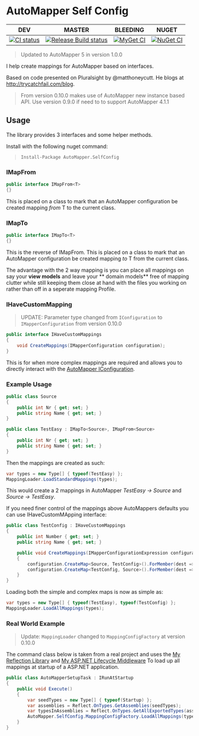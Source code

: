# AutoMapper Self Config

| DEV |MASTER|BLEEDING|NUGET|
|-----|------|--------|-----|
|[![CI status][1]][2]|[![Release Build status][3]][4]|[![MyGet CI][5]][6]|[![NuGet CI][7]][8]|

> Updated to AutoMapper 5 in version 1.0.0

I help create mappings for AutoMapper based on interfaces.

Based on code presented on Pluralsight by @matthoneycutt. He blogs at http://trycatchfail.com/blog.

> From version 0.10.0 makes use of AutoMapper new instance based API. Use version 0.9.0 if need to to support AutoMapper 4.1.1

## Usage

The library provides 3 interfaces and some helper methods.

Install with the following nuget command:
> `Install-Package AutoMapper.SelfConfig`

### IMapFrom<T>

```csharp   
public interface IMapFrom<T>
{}
```    
This is placed on a class to mark that an AutoMapper configuration be created mapping *from* T to the current class.

### IMapTo<T>

```csharp   
public interface IMapTo<T>
{}
```
  
This is the reverse of IMapFrom. This is placed on a class to mark that an AutoMapper configuration be created mapping *to* T from the current class.

The advantage with the 2 way mapping is you can place all mappings on say your **view models** and leave your ** domain models** free of mapping clutter while still keeping them close at hand with the files you working on rather than off in a seperate mapping Profile.

### IHaveCustomMapping

> UPDATE: Parameter type changed from `IConfiguration` to `IMapperConfiguration` from version 0.10.0

```csharp
public interface IHaveCustomMappings
{
    void CreateMappings(IMapperConfiguration configuration);
}
```
   
This is for when more complex mappings are required and allows you to directly interact with the [AutoMapper IConfiguration](https://github.com/AutoMapper/AutoMapper/wiki/Configuration).


### Example Usage

```csharp
public class Source
{
    public int Nr { get; set; }
    public string Name { get; set; }
}

public class TestEasy : IMapTo<Source>, IMapFrom<Source>
{
    public int Nr { get; set; }
    public string Name { get; set; }
}
```

Then the mappings are created as such:

```csharp
var types = new Type[] { typeof(TestEasy) };
MappingLoader.LoadStandardMappings(types);
```

This would create a 2 mappings in AutoMapper *TestEasy -> Source* and *Source -> TestEasy*.

If you need finer control of the mappings above AutoMappers defaults you can use IHaveCustomMApping interface:

```csharp
public class TestConfig : IHaveCustomMappings
{
    public int Number { get; set; }
    public string Name { get; set; }

    public void CreateMappings(IMapperConfigurationExpression configuration)
    {
        configuration.CreateMap<Source, TestConfig>().ForMember(dest => dest.Number, opt => opt.MapFrom(src => src.Nr));
        configuration.CreateMap<TestConfig, Source>().ForMember(dest => dest.Nr, opt => opt.MapFrom(src => src.Number)); ;
    }
}
```

Loading both the simple and complex maps is now as simple as:

```csharp
var types = new Type[] { typeof(TestEasy), typeof(TestConfig) };
MappingLoader.LoadAllMappings(types);
```

### Real World Example

> Update: `MappingLoader` changed to `MappingConfigFactory` at version 0.10.0

The command class below is taken from a real project and uses the [My Reflection Library](https://github.com/dburriss/PhilosophicalMonkey) and [My ASP.NET Lifecycle Middleware](https://github.com/dburriss/AspNetLifecycle) To load up all mappings at startup of a ASP.NET application.

```csharp
public class AutoMapperSetupTask : IRunAtStartup
{
    public void Execute()
    {
        var seedTypes = new Type[] { typeof(Startup) };
        var assemblies = Reflect.OnTypes.GetAssemblies(seedTypes);
        var typesInAssemblies = Reflect.OnTypes.GetAllExportedTypes(assemblies);
        AutoMapper.SelfConfig.MappingConfigFactory.LoadAllMappings(typesInAssemblies);
    }
}
```

[1]: https://ci.appveyor.com/api/projects/status/b5htqjta1pw7gb6n?svg=true
[2]: https://ci.appveyor.com/project/dburriss/automapperselfconfig
[3]: https://ci.appveyor.com/api/projects/status/b5htqjta1pw7gb6n/branch/master?svg=true
[4]: https://ci.appveyor.com/project/dburriss/automapperselfconfig/branch/master
[5]: https://img.shields.io/myget/dburriss-ci/vpre/AutoMapper.SelfConfig.svg
[6]: http://myget.org/gallery/dburriss-ci
[7]: https://img.shields.io/nuget/v/AutoMapper.SelfConfig.svg
[8]: https://www.nuget.org/packages/AutoMapper.SelfConfig/